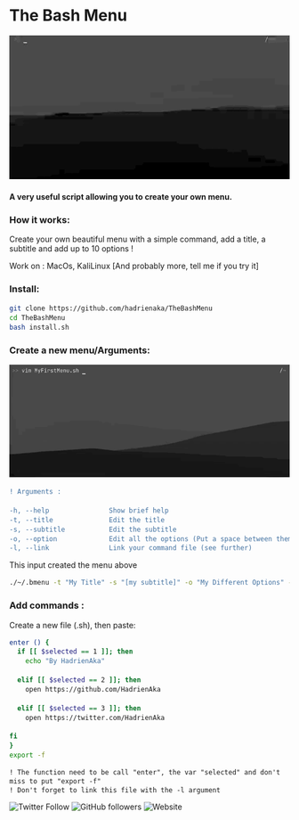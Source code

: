 # The Bash Menu
![](menu.gif)
#### A very useful script allowing you to create your own menu.


### How it works:
<p>Create your own beautiful menu with a simple command, add a title, a subtitle and
add up to 10 options !</p>
<p>Work on : MacOs, KaliLinux [And probably more, tell me if you try it]</p>

### Install:
```bash
git clone https://github.com/hadrienaka/TheBashMenu
cd TheBashMenu
bash install.sh
```

### Create a new menu/Arguments:
![](exemples.gif)
```diff
! Arguments :

-h, --help               Show brief help
-t, --title              Edit the title
-s, --subtitle           Edit the subtitle
-o, --option             Edit all the options (Put a space between them)
-l, --link               Link your command file (see further)

```
<p> This input created the menu above </p>

```bash
./~/.bmenu -t "My Title" -s "[my subtitle]" -o "My Different Options" -l mycommand.sh
```

### Add commands :
<p> Create a new file (.sh), then paste:</p>

```bash
enter () {
  if [[ $selected == 1 ]]; then 
    echo "By HadrienAka"

  elif [[ $selected == 2 ]]; then 
    open https://github.com/HadrienAka

  elif [[ $selected == 3 ]]; then 
    open https://twitter.com/HadrienAka

fi
}
export -f
```

```
! The function need to be call "enter", the var "selected" and don't miss to put "export -f"
! Don't forget to link this file with the -l argument
```
 

![Twitter Follow](https://img.shields.io/twitter/follow/hadrienaka?label=%40HadrienAka&logo=twitter&logoColor=ffffff&style=for-the-badge)
![GitHub followers](https://img.shields.io/github/followers/hadrienaka?color=9F9F9F&label=%40HadrienAka&logo=github&style=for-the-badge)
![Website](https://img.shields.io/website?color=9F9F9F&label=Hadrienaka.fr&logo=brave&logoColor=ffffff&style=for-the-badge&up_message=SEE&url=https%3A%2F%2Fhadrienaka.fr)
